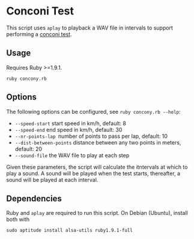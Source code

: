 Conconi Test
============

This script uses `aplay` to playback a WAV file in intervals to support performing a [conconi test](http://en.wikipedia.org/wiki/Conconi_test).

Usage
-----

Requires Ruby >=1.9.1.

    ruby concony.rb

Options
-------

The following options can be configured, see `ruby concony.rb --help`:

* `--speed-start` start speed in km/h, default: 8
* `--speed-end` end speed  in km/h, default: 30
* `--nr-points-lap `number of points to pass per lap, default: 10
* `--dist-between-points` distance between any two points in meters, default: 20
* `--sound-file` the WAV file to play at each step

Given these parameters, the script will calculate the itntervals at which to play a sound. A sound will be played when the test starts, thereafter, a sound will be played at each interval.

Dependencies
------------

Ruby and `aplay` are required to run this script. On Debian (Ubuntu), install both with

    sudo aptitude install alsa-utils ruby1.9.1-full
